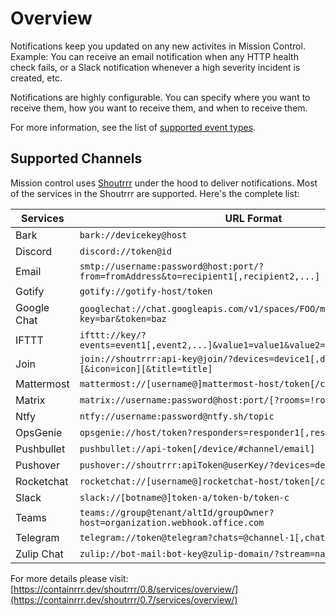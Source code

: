 # Overview
Notifications keep you updated on any new activites in Mission Control. Example: You can receive an email notification when any HTTP health check fails, or a Slack notification whenever a high severity incident is created, etc.

Notifications are highly configurable. You can specify where you want to receive them, how you want to receive them, and when to receive them.

For more information, see the list of [supported event types](./concepts/events.md).

## Supported Channels

Mission control uses [Shoutrrr](https://github.com/containrrr/shoutrrr/) under the hood to deliver notifications. Most of the services in the Shoutrrr are supported. Here's the complete list:

| Services    | URL Format                                                                               |
| ----------- | ---------------------------------------------------------------------------------------- |
| Bark        | `bark://devicekey@host`                                                                  |
| Discord     | `discord://token@id `                                                                    |
| Email       | `smtp://username:password@host:port/?from=fromAddress&to=recipient1[,recipient2,...]`    |
| Gotify      | `gotify://gotify-host/token`                                                             |
| Google Chat | `googlechat://chat.googleapis.com/v1/spaces/FOO/messages?key=bar&token=baz `             |
| IFTTT       | `ifttt://key/?events=event1[,event2,...]&value1=value1&value2=value2&value3=value3   `   |
| Join        | `join://shoutrrr:api-key@join/?devices=device1[,device2, ...][&icon=icon][&title=title]` |
| Mattermost  | `mattermost://[username@]mattermost-host/token[/channel]`                                |
| Matrix      | `matrix://username:password@host:port/[?rooms=!roomID1[,roomAlias2]] `                   |
| Ntfy        | `ntfy://username:password@ntfy.sh/topic`                                                 |
| OpsGenie    | `opsgenie://host/token?responders=responder1[,responder2]     `                          |
| Pushbullet  | `pushbullet://api-token[/device/#channel/email]`                                         |
| Pushover    | `pushover://shoutrrr:apiToken@userKey/?devices=device1[,device2, ...]`                   |
| Rocketchat  | `rocketchat://[username@]rocketchat-host/token[/channel\| @recipient]`                   |
| Slack       | `slack://[botname@]token-a/token-b/token-c`                                              |
| Teams       | `teams://group@tenant/altId/groupOwner?host=organization.webhook.office.com`             |
| Telegram    | `telegram://token@telegram?chats=@channel-1[,chat-id-1,...]`                             |
| Zulip Chat  | `zulip://bot-mail:bot-key@zulip-domain/?stream=name-or-id&topic=name`                    |

For more details please visit: [https://containrrr.dev/shoutrrr/0.8/services/overview/](https://containrrr.dev/shoutrrr/0.7/services/overview/)
